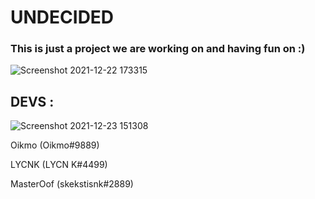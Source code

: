 # UNDECIDED

### This is just a project we are working on and having fun on :)

![Screenshot 2021-12-22 173315](https://user-images.githubusercontent.com/78755068/147254703-da2f30e6-d457-4707-8431-ad2ff635057e.png) 

## DEVS :

![Screenshot 2021-12-23 151308](https://user-images.githubusercontent.com/78755068/147380653-95fda30d-042b-4a64-b565-fc7c1b2fed57.png)

Oikmo (Oikmo#9889)

LYCNK (LYCN K#4499)

MasterOof (skekstisnk#2889)
